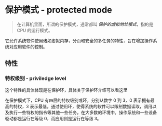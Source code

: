 # 保护模式 - protected mode
> 在计算机里面，所谓的保护模式，通常都叫 ***保护的虚拟地址模式***，指的是 CPU 的运行模式。

它允许系统软件使用诸如虚拟内存，分页和安全的多任务的特性，旨在增加操作系统对应用软件的控制。

## 特性
### 特权级别 - priviledge level
这个特性的具体体现是在保护环，具体关于保护环介绍可以看这里

在保护模式下，CPU 有四层的特权级别或环，分别从数字 0 到 3，0 表示拥有最高的特权，3 表示最低。通过使用环，使得系统的软件可以限制数据读取，调用以及执行一些特权的指令等其他一些任务。在大多数的环境中，操作系统和一些设备驱动都是运行在等级 0，而应用则是运行在等级 3。
